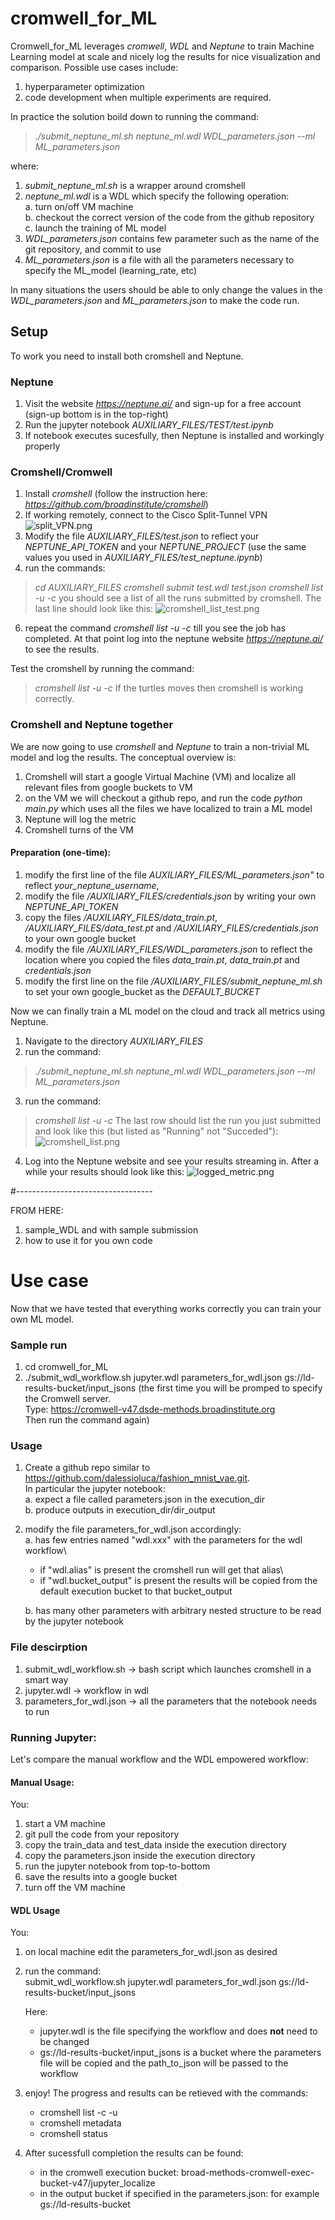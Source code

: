 # cromwell_for_ML
Cromwell_for_ML leverages *cromwell*, *WDL* and *Neptune* to train Machine Learning model at scale and nicely log the results for nice visualization and comparison. 
Possible use cases include:
1. hyperparameter optimization 
2. code development when multiple experiments are required.

In practice the solution boild down to running the command: 
> *./submit_neptune_ml.sh neptune_ml.wdl WDL_parameters.json --ml ML_parameters.json*

where:
1. *submit_neptune_ml.sh* is a wrapper around cromshell
2. *neptune_ml.wdl* is a WDL which specify the following operation: \
	a. turn on/off VM machine \
	b. checkout the correct version of the code from the github repository \
	c. launch the training of ML model 
3. *WDL_parameters.json* contains few parameter such as the name of the git repository, and commit to use
4. *ML_parameters.json* is a file with all the parameters necessary to specify the ML_model (learning_rate, etc)

In many situations the users should be able to only change the values in the *WDL_parameters.json* and *ML_parameters.json* to make the code run.

## Setup
To work you need to install both cromshell and Neptune.

### Neptune
1. Visit the website *https://neptune.ai/* and sign-up for a free account (sign-up bottom is in the top-right)
2. Run the jupyter notebook *AUXILIARY_FILES/TEST/test.ipynb*
3. If notebook executes sucesfully, then Neptune is installed and workingly properly

### Cromshell/Cromwell
1. Install *cromshell* (follow the instruction here: *https://github.com/broadinstitute/cromshell*)
2. If working remotely, connect to the Cisco Split-Tunnel VPN 
![split_VPN.png](AUXILIARY_FILES/split_VPN.png)
3. Modify the file *AUXILIARY_FILES/test.json* to reflect your *NEPTUNE_API_TOKEN* and your *NEPTUNE_PROJECT* 
(use the same values you used in *AUXILIARY_FILES/test_neptune.ipynb*)
4. run the commands:
> *cd AUXILIARY_FILES*
> *cromshell submit test.wdl test.json*
> *cromshell list -u -c*
you should see a list of all the runs submitted by cromshell. The last line should look like this:
![cromshell_list_test.png](AUXILIARY_FILES/cromshell_list_test.png)
6. repeat the command *cromshell list -u -c* till you see the job has completed. 
At that point log into the neptune website *https://neptune.ai/* to see the results. 

Test the cromshell by running the command:
> *cromshell list -u -c*
If the turtles moves then cromshell is working correctly.

### Cromshell and Neptune together
We are now going to use *cromshell* and *Neptune* to train a non-trivial ML model and log the results.
The conceptual overview is:
1. Cromshell will start a google Virtual Machine (VM) and localize all relevant files from google buckets to VM
2. on the VM we will checkout a github repo, and run the code *python main.py* which uses all the files we have localized to train a ML model
3. Neptune will log the metric
4. Cromshell turns of the VM

#### Preparation (one-time):
1. modify the first line of the file *AUXILIARY_FILES/ML_parameters.json"* to reflect *your_neptune_username*,
1. modify the file */AUXILIARY_FILES/credentials.json* by writing your own *NEPTUNE_API_TOKEN*
2. copy the files */AUXILIARY_FILES/data_train.pt*, */AUXILIARY_FILES/data_test.pt* and */AUXILIARY_FILES/credentials.json* to your own google bucket
3. modify the file */AUXILIARY_FILES/WDL_parameters.json* to reflect the location where you copied the files *data_train.pt*, *data_train.pt* and *credentials.json* 
4. modify the first line on the file */AUXILIARY_FILES/submit_neptune_ml.sh* to set your own google_bucket as the *DEFAULT_BUCKET*

Now we can finally train a ML model on the cloud and track all metrics using Neptune.
1. Navigate to the directory *AUXILIARY_FILES*
2. run the command:
> *./submit_neptune_ml.sh neptune_ml.wdl WDL_parameters.json --ml ML_parameters.json*
3. run the command:
> *cromshell list -u -c*
The last row should list the run you just submitted and look like this (but listed as "Running" not "Succeded"):
![cromshell_list.png](AUXILIARY_FILES/PNG/cromshell_list.png)
4. Log into the Neptune website and see your results streaming in. After a while your results should look like this:
![logged_metric.png](AUXILIARY_FILES/PNG/logged_metric.png)


#----------------------------------

FROM HERE:
1. sample_WDL and with sample submission
2. how to use it for you own code
# Use case
Now that we have tested that everything works correctly you can train your own ML model.


### Sample run
1. cd cromwell_for_ML
2. ./submit_wdl_workflow.sh jupyter.wdl parameters_for_wdl.json gs://ld-results-bucket/input_jsons
   (the first time you will be promped to specify the Cromwell server. \
    Type: https://cromwell-v47.dsde-methods.broadinstitute.org \
    Then run the command again)

### Usage
1. Create a github repo similar to https://github.com/dalessioluca/fashion_mnist_vae.git. \
   In particular the jupyter notebook:\
   a. expect a file called parameters.json in the execution_dir\
   b. produce outputs in execution_dir/dir_output
2. modify the file parameters_for_wdl.json accordingly:\
   a. has few entries named "wdl.xxx" with the parameters for the wdl workflow\
	- if "wdl.alias" is present the cromshell run will get that alias\
	- if "wdl.bucket_output" is present the results will be copied from the default execution bucket to that bucket_output 
   
   b. has many other parameters with arbitrary nested structure to be read by the jupyter notebook
   

### File descirption
1. submit_wdl_workflow.sh -> bash script which launches cromshell in a smart way
2. jupyter.wdl -> workflow in wdl 
3. parameters_for_wdl.json -> all the parameters that the notebook needs to run


### Running Jupyter:

Let's compare the manual workflow and the WDL empowered workflow:

#### Manual Usage: 
You:
1. start a VM machine
2. git pull the code from your repository
3. copy the train_data and test_data inside the execution directory 
4. copy the parameters.json inside the execution directory
5. run the jupyter notebook from top-to-bottom
6. save the results into a google bucket
7. turn off the VM machine

#### WDL Usage
You:
1. on local machine edit the parameters_for_wdl.json as desired
2. run the command:\
   submit_wdl_workflow.sh jupyter.wdl parameters_for_wdl.json gs://ld-results-bucket/input_jsons 

   Here: 
   - jupyter.wdl is the file specifying the workflow and does **not** need to be changed
   - gs://ld-results-bucket/input_jsons is a bucket where the parameters file will be copied and the path_to_json will be passed to the workflow	
   
3. enjoy! The progress and results can be retieved with the commands: 
   - cromshell list -c -u
   - cromshell metadata
   - cromshell status
   
4. After sucessfull completion the results can be found:
   - in the cromwell execution bucket: broad-methods-cromwell-exec-bucket-v47/jupyter_localize
   - in the output bucket if specified in the parameters.json: for example gs://ld-results-bucket
